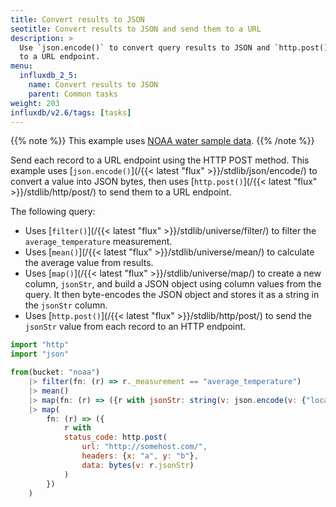 ```yaml
---
title: Convert results to JSON
seotitle: Convert results to JSON and send them to a URL
description: >
  Use `json.encode()` to convert query results to JSON and `http.post()` to send them
  to a URL endpoint.
menu:
  influxdb_2_5:
    name: Convert results to JSON
    parent: Common tasks
weight: 203
influxdb/v2.6/tags: [tasks]
---
```

{{% note %}}
This example uses [NOAA water sample data](/influxdb/v2.6/reference/sample-data/#noaa-water-sample-data).
{{% /note %}}

Send each record to a URL endpoint using the HTTP POST method. This example uses [`json.encode()`](/{{< latest "flux" >}}/stdlib/json/encode/) to convert a value into JSON bytes, then uses [`http.post()`](/{{< latest "flux" >}}/stdlib/http/post/) to send them to a URL endpoint.

The following query:
  - Uses [`filter()`](/{{< latest "flux" >}}/stdlib/universe/filter/) to filter the `average_temperature` measurement.
  - Uses [`mean()`](/{{< latest "flux" >}}/stdlib/universe/mean/) to calculate the average value from results.
  - Uses [`map()`](/{{< latest "flux" >}}/stdlib/universe/map/) to create a new column, `jsonStr`, and build a JSON object using column values from the query. It then byte-encodes the JSON object and stores it as a string in the `jsonStr` column.
  - Uses [`http.post()`](/{{< latest "flux" >}}/stdlib/http/post/) to send the `jsonStr` value from each record to an HTTP endpoint.


```js
import "http"
import "json"

from(bucket: "noaa")
    |> filter(fn: (r) => r._measurement == "average_temperature")
    |> mean()
    |> map(fn: (r) => ({r with jsonStr: string(v: json.encode(v: {"location": r.location, "mean": r._value}))}))
    |> map(
        fn: (r) => ({
            r with
            status_code: http.post(
                url: "http://somehost.com/",
                headers: {x: "a", y: "b"},
                data: bytes(v: r.jsonStr)
            )
        })
    )
```
